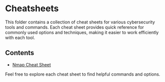 # Cheatsheets

This folder contains a collection of cheat sheets for various cybersecurity tools and commands. Each cheat sheet provides quick reference for commonly used options and techniques, making it easier to work efficiently with each tool.

## Contents
- [Nmap Cheat Sheet](cheatsheet/Nmap-CheatSheet.md)

Feel free to explore each cheat sheet to find helpful commands and options.
